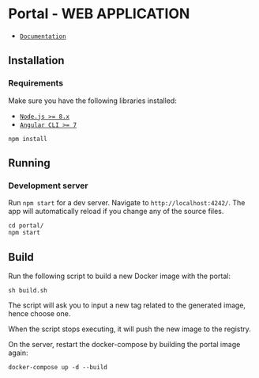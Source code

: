 # Portal - WEB APPLICATION

- [`Documentation`](./../docs)


## Installation
### Requirements

Make sure you have the following libraries installed:

- [`Node.js >= 8.x`](https://nodejs.org/en/)
- [`Angular CLI >= 7`](https://angular.io/)

```
npm install
```


## Running

### Development server

Run `npm start` for a dev server. Navigate to `http://localhost:4242/`. The app will automatically reload if you change any of the source files.

```
cd portal/
npm start
```


## Build

Run the following script to build a new Docker image with the portal:

```
sh build.sh
```

The script will ask you to input a new tag related to the generated image, hence choose one.

When the script stops executing, it will push the new image to the registry.

On the server, restart the docker-compose by building the portal image again:

```
docker-compose up -d --build
```
